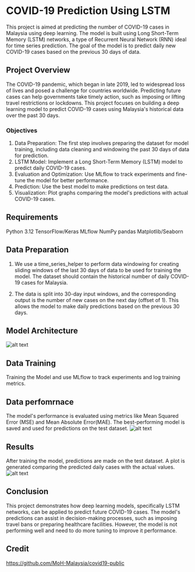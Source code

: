 # **COVID-19 Prediction Using LSTM**
This project is aimed at predicting the number of COVID-19 cases in Malaysia using deep learning. The model is built using Long Short-Term Memory (LSTM) networks, a type of Recurrent Neural Network (RNN) ideal for time series prediction. The goal of the model is to predict daily new COVID-19 cases based on the previous 30 days of data.

## Project Overview
The COVID-19 pandemic, which began in late 2019, led to widespread loss of lives and posed a challenge for countries worldwide. Predicting future cases can help governments take timely action, such as imposing or lifting travel restrictions or lockdowns. This project focuses on building a deep learning model to predict COVID-19 cases using Malaysia's historical data over the past 30 days.

### Objectives
1. Data Preparation: The first step involves preparing the dataset for model training, including data cleaning and windowing the past 30 days of data for prediction.
2. LSTM Model: Implement a Long Short-Term Memory (LSTM) model to predict daily COVID-19 cases.
3. Evaluation and Optimization: Use MLflow to track experiments and fine-tune the model for better performance.
4. Prediction: Use the best model to make predictions on test data.
5. Visualization: Plot graphs comparing the model's predictions with actual COVID-19 cases.

## Requirements
Python 3.12
TensorFlow/Keras
MLflow
NumPy
pandas
Matplotlib/Seaborn

## Data Preparation
1. We use a time_series_helper to perform data windowing for creating sliding windows of the last 30 days of data to be used for training the model. The dataset should contain the historical number of daily COVID-19 cases for Malaysia.

2. The data is split into 30-day input windows, and the corresponding output is the number of new cases on the next day (offset of 1). This allows the model to make daily predictions based on the previous 30 days.

## Model Architecture
![alt text](image.png)

## Data Training
Training the Model and use MLflow to track experiments and log training metrics.

## Data perfomrnace
The model's performance is evaluated using metrics like Mean Squared Error (MSE) and Mean Absolute Error(MAE). The best-performing model is saved and used for predictions on the test dataset.
![alt text](image-2.png)

## Results
After training the model, predictions are made on the test dataset. A plot is generated comparing the predicted daily cases with the actual values.
![alt text](image-1.png)

## Conclusion
This project demonstrates how deep learning models, specifically LSTM networks, can be applied to predict future COVID-19 cases. The model's predictions can assist in decision-making processes, such as imposing travel bans or preparing healthcare facilities. However, the model is not performing well and need to do more tuning to improve it performance.

## Credit
https://github.com/MoH-Malaysia/covid19-public